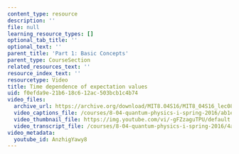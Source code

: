 ```yaml
---
content_type: resource
description: ''
file: null
learning_resource_types: []
optional_tab_title: ''
optional_text: ''
parent_title: 'Part 1: Basic Concepts'
parent_type: CourseSection
related_resources_text: ''
resource_index_text: ''
resourcetype: Video
title: Time dependence of expectation values
uid: f0efda9e-21b6-18c6-12ac-503bcb1c4b74
video_files:
  archive_url: https://archive.org/download/MIT8.04S16/MIT8_04S16_lec08_s5_300k.mp4
  video_captions_file: /courses/8-04-quantum-physics-i-spring-2016/ab1ec64ee70852399b9a81b1abe56e97_AnzhigYawy8.vtt
  video_thumbnail_file: https://img.youtube.com/vi/-gFZzaguTPU/default.jpg
  video_transcript_file: /courses/8-04-quantum-physics-i-spring-2016/4a4cdfd53b70b438d53ab2f3c16ca0b7_AnzhigYawy8.pdf
video_metadata:
  youtube_id: AnzhigYawy8
---
```

